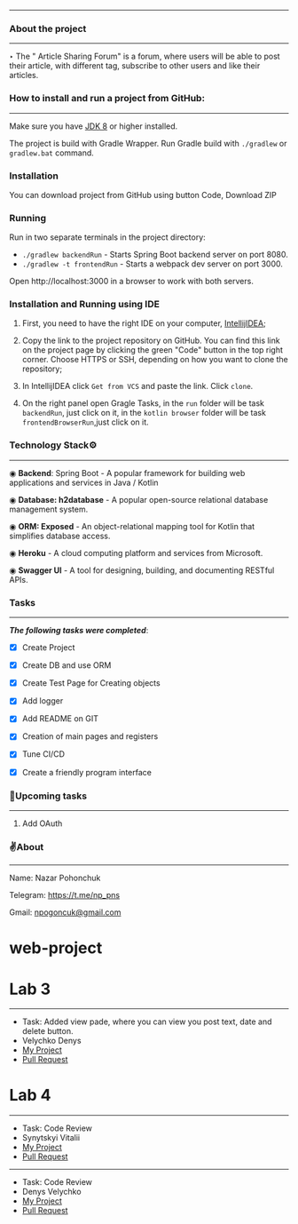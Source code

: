 ___

### About the project
___
‣ The " Article Sharing Forum" is a forum, where users will be able to post their article, with different tag, subscribe to other users and like their articles. 

### How to install and run a project from **GitHub**:

---
Make sure you have [JDK 8](https://openjdk.java.net/) or higher installed.

The project is build with Gradle Wrapper. Run Gradle build with `./gradlew` or `gradlew.bat` command.
### Installation
You can download project from GitHub using button Code, Download ZIP

### Running
Run in two separate terminals in the project directory:
* `./gradlew backendRun` - Starts Spring Boot backend server on port 8080. 
* `./gradlew -t frontendRun` - Starts a webpack dev server on port 3000. 

Open http://localhost:3000 in a browser to work with both servers.

### Installation and Running using IDE

1. First, you need to have the right IDE on your computer, [IntellijIDEA](https://www.jetbrains.com/idea/);


2. Copy the link to the project repository on GitHub. You can find this link on the project page by clicking the green "Code" button in the top right corner. Choose HTTPS or SSH, depending on how you want to clone the repository;

3. In IntellijIDEA click `Get from VCS` and paste the link. Click `clone`.

4. On the right panel open Gragle Tasks, in the `run` folder will be task `backendRun`, just click on it, in the `kotlin browser` folder will be task `frontendBrowserRun`,just click on it.
### Technology Stack⚙️
___

◉ **Backend**: Spring Boot - A popular framework for building web applications and services in Java / Kotlin

◉ **Database: h2database** - A popular open-source relational database management system.

◉ **ORM: Exposed** - An object-relational mapping tool for Kotlin that simplifies database access.

◉ **Heroku** - A cloud computing platform and services from Microsoft.

◉ **Swagger UI** - A tool for designing, building, and documenting RESTful APIs.

### Tasks
___
***The following tasks were completed***:

- [X] Create Project

- [X] Create DB and use ORM

- [X] Create Test Page for Creating objects

- [X] Add logger

- [X] Add README on GIT

- [X] Creation of main pages and registers

- [X] Tune CI/CD

- [X] Create a friendly program interface
### 📝Upcoming tasks
___

1. Add OAuth

### ✌️About
___
Name: Nazar Pohonchuk

Telegram: https://t.me/np_pns

Gmail: npogoncuk@gmail.com

# web-project
# Lab 3
___
- Task: Added view pade, where you can view you post text, date and delete button.
- Velychko Denys
- [My Project](https://github.com/Shushpin/Velychko.LvivUniversity.PersonalProject)
- [Pull Request](https://github.com/npogoncuk/web-project/commit/2a5297b97622b7cf2960a709f82ea05de488ba5a)

# Lab 4
___
- Task: Code Review
- Synytskyi Vitalii
- [My Project](https://github.com/VitaliySynytskyi/CodeFlow)
- [Pull Request](https://github.com/VitaliySynytskyi/web-project/pull/1#pullrequestreview-1441712053)

___
- Task: Code Review
- Denys Velychko
- [My Project](https://github.com/Shushpin/Velychko.LvivUniversity.PersonalProject)
- [Pull Request](https://github.com/Shushpin/web-project/pull/1#pullrequestreview-1443217502)

